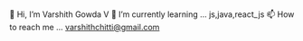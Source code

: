 👋 Hi, I’m Varshith Gowda V
🌱 I’m currently learning ... js,java,react_js
📫 How to reach me ... varshithchitti@gmail.com
